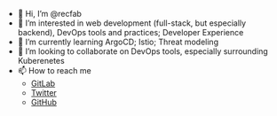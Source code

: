 - 👋 Hi, I’m @recfab
- 👀 I’m interested in web development (full-stack, but especially backend), DevOps tools and practices; Developer Experience
- 🌱 I’m currently learning ArgoCD; Istio; Threat modeling
- 💞️ I’m looking to collaborate on DevOps tools, especially surrounding Kuberenetes
- 📫 How to reach me 
  - [GitLab](https://gitlab.com/recfab)
  - [Twitter](https://twitter.com/recfab)
  - [GitHub](https://github.com/recfab)

<!---
recfab/recfab is a ✨ special ✨ repository because its `README.md` (this file) appears on your GitHub profile.
You can click the Preview link to take a look at your changes.
--->
